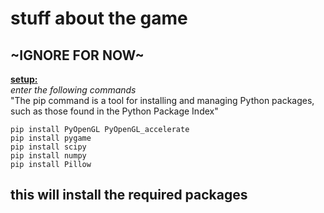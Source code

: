 # stuff about the game

## ~IGNORE FOR NOW~

<u>__setup:__</u>
<br>
_enter the following commands_
<br>"The pip command is a tool for installing and managing Python packages, such as those found in the Python Package Index"
<br>
```
pip install PyOpenGL PyOpenGL_accelerate
pip install pygame
pip install scipy
pip install numpy
pip install Pillow
```
this will install the required packages
<br>
---
